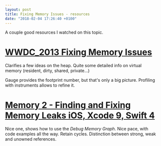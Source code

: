 ```yaml
---
layout: post
title: Fixing Memory Issues - resources
date: "2018-02-04 17:26:40 +0100"
---
```


A couple good resources I watched on this topic.

# [WWDC_2013 Fixing Memory Issues](https://developer.apple.com/videos/play/wwdc2013/410/)

Clarifies a few ideas on the heap.
Quite some detailed info on virtual memory (resident, dirty, shared, private...)

Gauge provides the footprint number, but that's only a big picture.
Profiling with instruments allows to refine it.


# [Memory 2 - Finding and Fixing Memory Leaks iOS, Xcode 9, Swift 4](https://www.youtube.com/watch?v=1LnipXiSrSM)

Nice one, shows how to use the *Debug Memory Graph*. Nice pace, with code examples all the way. Retain cycles. Distinction between strong, weak and unowned references.
